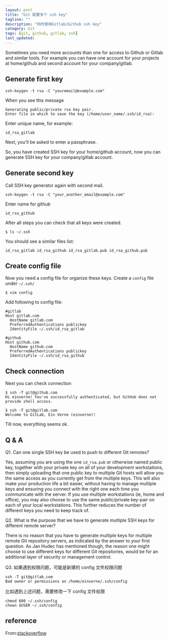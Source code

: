 ```yaml
---
layout: post
title: "Git 配置多个 ssh key"
tagline: ""
description: "同时使用Gitlab/Github ssh key"
category: Git
tags: [git, github, gitlab, ssh]
last_updated: 
---
```


Sometimes you need more accounts than one for access to Github or Gitlab and similar tools. For example you can have one account for your projects at home/github and second account for your company/gitlab.

## Generate first key

	ssh-keygen -t rsa -C "youremail@example.com"

When you see this message

	Generating public/private rsa key pair.
	Enter file in which to save the key (/home/user_name/.ssh/id_rsa):

Enter unique name, for example:

	id_rsa_gitlab

Next, you'll be asked to enter a passphrase.

So, you have created SSH key for your home/github account, now you can generate SSH key for your company/gitlab account.

## Generate second key
Call SSH key generator again with second mail.

	ssh-keygen -t rsa -C "your_another_email@example.com"

Enter name for github

	id_rsa_github

After all steps you can check that all keys were created.

	$ ls ~/.ssh

You should see a similar files list:

	id_rsa_gitlab id_rsa_github id_rsa_gitlab.pub id_rsa_github.pub

## Create config file
Now you need a config file for organize these keys. Create a `config` file under `~/.ssh/`

	$ vim config

Add following to config file:

	#gitlab
	Host gitlab.com
	  HostName gitlab.com
	  PreferredAuthentications publickey
	  IdentityFile ~/.ssh/id_rsa_gitlab
	
	#github
	Host github.com
	  HostName github.com
	  PreferredAuthentications publickey
	  IdentityFile ~/.ssh/id_rsa_github

## Check connection
Next you can check connection

	$ ssh -T git@github.com
	Hi einverne! You've successfully authenticated, but GitHub does not provide shell access.
	
	$ ssh -T git@gitlab.com
	Welcome to GitLab, Ein Verne (einverne)!

Till now, everything seems ok.

## Q & A

Q1. Can one single SSH key be used to push to different Git remotes?

Yes, assuming you are using the one `id_rsa.pub` or otherwise named public key, together with your private key on all of your development workstations, then simply uploading that one public key to multiple Git hosts will allow you the same access as you currently get from the multiple keys.
This will also make your production life a bit easier, without having to manage multiple keys and ensuring you connect with the right one each time you communicate with the server.
If you use multiple workstations (ie, home and office), you may also choose to use the same public/private key-pair on each of your local workstations. This further reduces the number of different keys you need to keep track of.

Q2. What is the purpose that we have to generate multiple SSH keys for different remote server?

There is no reason that you have to generate multiple keys for multiple remote Git repository servers, as indicated by the answer to your first question.
As Jan Hudec has mentioned though, the reason one might choose to use different keys for different Git repositories, would be for an additional layer of security or management control.

Q3. 如果遇到权限问题，可能是新建的 config 文件权限问题

    ssh -T git@gitlab.com
    Bad owner or permissions on /home/einverne/.ssh/config

比如遇到上述问题，需要修改一下 config 文件权限

    chmod 600 ~/.ssh/config
    chown $USER ~/.ssh/config

## reference

From:[stackoverflow](http://stackoverflow.com/questions/18574958/can-one-single-ssh-key-be-used-to-push-to-different-git-remotes)
